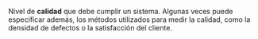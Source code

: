 Nivel de **calidad** que debe cumplir un sistema. Algunas veces puede especificar además, los métodos utilizados para medir la calidad, como la densidad de defectos o la satisfacción del cliente.